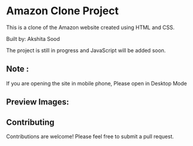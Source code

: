 # Amazon Clone Project

This is a clone of the Amazon website created using HTML and CSS. 

Built by: Akshita Sood

The project is still in progress and JavaScript will be added soon.

## Note : 
If you are opening the site in mobile phone, Please open in Desktop Mode

## Preview Images:

## Contributing

Contributions are welcome! Please feel free to submit a pull request.